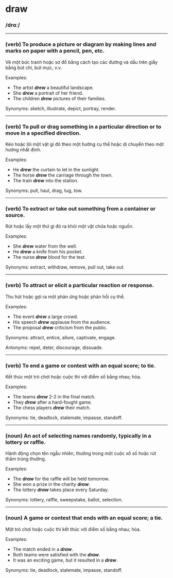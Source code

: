 # draw

### /drɑː/

---

### (verb) To produce a picture or diagram by making lines and marks on paper with a pencil, pen, etc.

Vẽ một bức tranh hoặc sơ đồ bằng cách tạo các đường và dấu trên giấy bằng bút chì, bút mực, v.v.

Examples:
- The artist **_drew_** a beautiful landscape.
- She **_drew_** a portrait of her friend.
- The children **_drew_** pictures of their families.

Synonyms: sketch, illustrate, depict, portray, render.

---

### (verb) To pull or drag something in a particular direction or to move in a specified direction.

Kéo hoặc lôi một vật gì đó theo một hướng cụ thể hoặc di chuyển theo một hướng nhất định.

Examples:
- He **_drew_** the curtain to let in the sunlight.
- The horse **_drew_** the carriage through the town.
- The train **_drew_** into the station.

Synonyms: pull, haul, drag, tug, tow.

---

### (verb) To extract or take out something from a container or source.

Rút hoặc lấy một thứ gì đó ra khỏi một vật chứa hoặc nguồn.

Examples:
- She **_drew_** water from the well.
- He **_drew_** a knife from his pocket.
- The nurse **_drew_** blood for the test.

Synonyms: extract, withdraw, remove, pull out, take out.

---

### (verb) To attract or elicit a particular reaction or response.

Thu hút hoặc gợi ra một phản ứng hoặc phản hồi cụ thể.

Examples:
- The event **_drew_** a large crowd.
- His speech **_drew_** applause from the audience.
- The proposal **_drew_** criticism from the public.

Synonyms: attract, entice, allure, captivate, engage.

Antonyms: repel, deter, discourage, dissuade.

---

### (verb) To end a game or contest with an equal score; to tie.

Kết thúc một trò chơi hoặc cuộc thi với điểm số bằng nhau; hòa.

Examples:
- The teams **_drew_** 2-2 in the final match.
- They **_drew_** after a hard-fought game.
- The chess players **_drew_** their match.

Synonyms: tie, deadlock, stalemate, impasse, standoff.

---

### (noun) An act of selecting names randomly, typically in a lottery or raffle.

Hành động chọn tên ngẫu nhiên, thường trong một cuộc xổ số hoặc rút thăm trúng thưởng.

Examples:
- The **_draw_** for the raffle will be held tomorrow.
- She won a prize in the charity **_draw_**.
- The lottery **_draw_** takes place every Saturday.

Synonyms: lottery, raffle, sweepstake, ballot, selection.

---

### (noun) A game or contest that ends with an equal score; a tie.

Một trò chơi hoặc cuộc thi kết thúc với điểm số bằng nhau; hòa.

Examples:
- The match ended in a **_draw_**.
- Both teams were satisfied with the **_draw_**.
- It was an exciting game, but it resulted in a **_draw_**.

Synonyms: tie, deadlock, stalemate, impasse, standoff.
